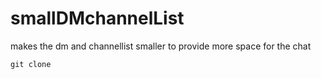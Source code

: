 # smallDMchannelList
makes the dm and channellist smaller to provide more space for the chat

`git clone `
